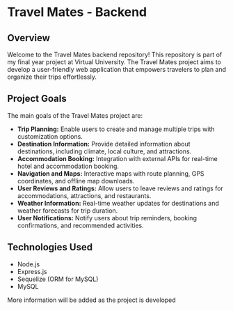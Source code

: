 # Travel Mates - Backend

## Overview

Welcome to the Travel Mates backend repository! This repository is part of my final year project at Virtual University. The Travel Mates project aims to develop a user-friendly web application that empowers travelers to plan and organize their trips effortlessly.

## Project Goals

The main goals of the Travel Mates project are:

- **Trip Planning:** Enable users to create and manage multiple trips with customization options.
- **Destination Information:** Provide detailed information about destinations, including climate, local culture, and attractions.
- **Accommodation Booking:** Integration with external APIs for real-time hotel and accommodation booking.
- **Navigation and Maps:** Interactive maps with route planning, GPS coordinates, and offline map downloads.
- **User Reviews and Ratings:** Allow users to leave reviews and ratings for accommodations, attractions, and restaurants.
- **Weather Information:** Real-time weather updates for destinations and weather forecasts for trip duration.
- **User Notifications:** Notify users about trip reminders, booking confirmations, and recommended activities.

## Technologies Used

- Node.js
- Express.js
- Sequelize (ORM for MySQL)
- MySQL

More information will be added as the project is developed
